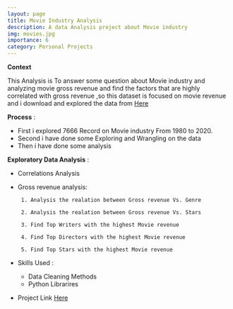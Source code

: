 ```yaml
---
layout: page
title: Movie Industry Analysis
description: A data Analysis project about Movie industry
img: movies.jpg
importance: 6
category: Personal Projects
---
```


**Context**

This Analysis is To answer some question about Movie industry and analyzing movie gross revenue and find the factors that are highly correlated with gross revenue ,so this dataset is focused on movie revenue and i download and explored the data from [Here](https://www.kaggle.com/datasets/danielgrijalvas/movies/data)

**Process** :
* First i explored 7666 Record on Movie industry From 1980 to 2020.
* Second i have done some Exploring and Wrangling on the data
* Then  i have done some analysis
  
**Exploratory Data Analysis** :
* Correlations Analysis
* Gross revenue analysis:
  
       1. Analysis the realation between Gross revenue Vs. Genre
  
       2. Analysis the realation between Gross revenue Vs. Stars
  
       3. Find Top Writers with the highest Movie revenue
  
       4. Find Top Directors with the highest Movie revenue
  
       5. Find Top Stars with the highest Movie revenue
  
* Skills Used :
  * Data Cleaning Methods
  * Python Librarires

* Project Link
  [Here](https://github.com/Minaaa01/Movie-Industry-Analysis)

